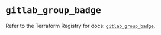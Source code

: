 # `gitlab_group_badge`

Refer to the Terraform Registry for docs: [`gitlab_group_badge`](https://registry.terraform.io/providers/gitlabhq/gitlab/17.1.0/docs/resources/group_badge).
